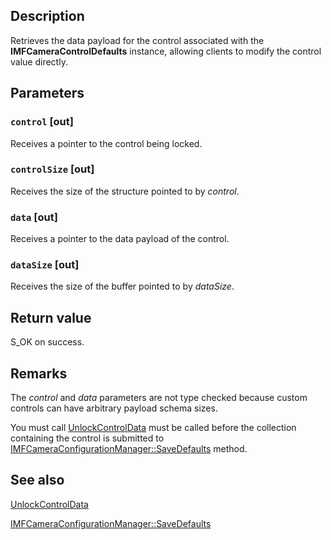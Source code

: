 ## Description

Retrieves the data payload for the control associated with the **IMFCameraControlDefaults** instance, allowing clients to modify the control value directly.

## Parameters

### `control` [out]

Receives a pointer to the control being locked.

### `controlSize` [out]

Receives the size of the structure pointed to by *control*.

### `data` [out]

Receives a pointer to the data payload of the control.

### `dataSize` [out]

Receives the size of the buffer pointed to by *dataSize*.

## Return value

S_OK on success.

## Remarks

The *control* and *data* parameters are not type checked because custom controls can have arbitrary payload schema sizes.

You must call [UnlockControlData](https://learn.microsoft.com/windows/win32/api/mfidl/nf-mfidl-imfcameracontroldefaults-unlockcontroldata) must be called before the collection containing the control is submitted to [IMFCameraConfigurationManager::SaveDefaults](https://learn.microsoft.com/windows/win32/api/mfidl/nf-mfidl-imfcameraconfigurationmanager-savedefaults) method.

## See also

[UnlockControlData](https://learn.microsoft.com/windows/win32/api/mfidl/nf-mfidl-imfcameracontroldefaults-unlockcontroldata)

[IMFCameraConfigurationManager::SaveDefaults](https://learn.microsoft.com/windows/win32/api/mfidl/nf-mfidl-imfcameraconfigurationmanager-savedefaults)
